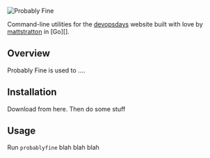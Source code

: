 ![Probably Fine](https://raw.githubusercontent.com/mattstratton/probablyfine/master/docs/img/pf-logo.png)

Command-line utilities for the [devopsdays](https://www.devopsdays.org) website built with love by [mattstratton](https://github.com/mattstratton) in [Go][].

## Overview

Probably Fine is used to ....

## Installation

Download from here. Then do some stuff

## Usage

Run `probablyfine` blah blah blah
